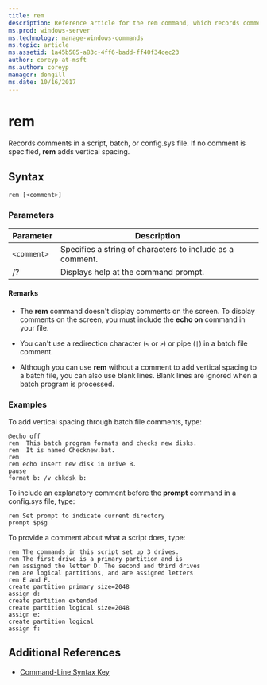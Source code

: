 ```yaml
---
title: rem
description: Reference article for the rem command, which records comments in a script, batch, or config.sys file.
ms.prod: windows-server
ms.technology: manage-windows-commands
ms.topic: article
ms.assetid: 1a45b585-a83c-4ff6-badd-ff40f34cec23
author: coreyp-at-msft
ms.author: coreyp
manager: dongill
ms.date: 10/16/2017
---
```


# rem

Records comments in a script, batch, or config.sys file. If no comment is specified, **rem** adds vertical spacing.

## Syntax

```
rem [<comment>]
```

### Parameters

| Parameter | Description |
|--|--|
| `<comment>` | Specifies a string of characters to include as a comment. |
| /? | Displays help at the command prompt. |

#### Remarks

- The **rem** command doesn't display comments on the screen. To display comments on the screen, you must include the **echo on** command in your file.

- You can't use a redirection character (`<` or `>`) or pipe (`|`) in a batch file comment.

- Although you can use **rem** without a comment to add vertical spacing to a batch file, you can also use blank lines. Blank lines are ignored when a batch program is processed.

### Examples

To add vertical spacing through batch file comments, type:

```
@echo off
rem  This batch program formats and checks new disks.
rem  It is named Checknew.bat.
rem
rem echo Insert new disk in Drive B.
pause
format b: /v chkdsk b:
```

To include an explanatory comment before the **prompt** command in a config.sys file, type:

```
rem Set prompt to indicate current directory
prompt $p$g
```

To provide a comment about what a script does, type:

```
rem The commands in this script set up 3 drives.
rem The first drive is a primary partition and is
rem assigned the letter D. The second and third drives
rem are logical partitions, and are assigned letters
rem E and F.
create partition primary size=2048
assign d:
create partition extended
create partition logical size=2048
assign e:
create partition logical
assign f:
```

## Additional References

- [Command-Line Syntax Key](command-line-syntax-key.md)